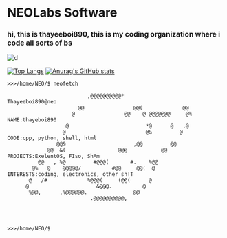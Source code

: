 # NEOLabs Software

### hi, this is thayeeboi890, this is my coding organization where i code all sorts of bs

![d](https://github.com/NEOLabs-software/NEOLabs-software/assets/101670923/b4a22533-f4b0-4e6b-92cd-0795d0327624)

[![Top Langs](https://github-readme-stats.vercel.app/api/top-langs/?username=NEOLabs-software&layout=donut&theme=transparent)](https://github.com/anuraghazra/github-readme-stats)
     [![Anurag's GitHub stats](https://github-readme-stats.vercel.app/api?username=NEOLabs-software&theme=transparent)](https://github.com/anuraghazra/github-readme-stats)
```
>>>/home/NEO/$ neofetch

                          ,@@@@@@@@@@*                           Thayeeboi890@neo
                       @@                @@(             @@      
                     @                @@    @ @@@@@@@     @%     NAME:thayeboi890
                   @                         *@      @   .@      
                  @                          @&         @        CODE:cpp, python, shell, html
                @@&                      ,@@         @@          
             @@  &(                 @@@           @@             PROJECTS:ExelentOS, FIso, ShAm
          @@   , %@         #@@@(       #.    %@@                
        @%   @    @@@@@/          #@@     @@(  @                 INTERESTS:coding, electronics, other sh!T
       @   /#             %@@@(     (@@(      @                  
      @                      &@@@.          @                    
       %@@,      ,%@@@@@@.               @@                      
                           .@@@@@@@@@@,                          
                                                                 
                                                                 
                                                                 
     
>>>/home/NEO/$
```
                                                                 
